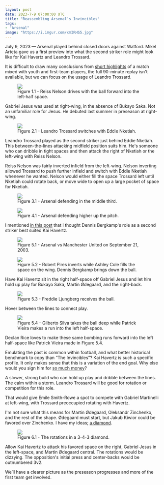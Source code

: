 ```yaml
---
layout: post
date: 2023-7-9 07:00:00 UTC
title: "Reassembling Arsenal’s Invincibles"
tags: 
- "Arsenal"
image: "https://i.imgur.com/xmIRHS5.jpg"
---
```


July 9, 2023 — Arsenal played behind closed doors against Watford. Mikel Arteta gave us a first preview into what the second striker role might look like for Kai Havertz and Leandro Trossard.

<!---more--->

It is difficult to draw many conclusions from [short highlights](https://www.arsenal.com/news/highlights-arsenal-1-1-watford) of a match mixed with youth and first-team players, the full 90-minute replay isn't available, but we can focus on the usage of Leandro Trossard.

<figure>
    <img src="https://i.imgur.com/qN9jb6t.jpg">
    <figcaption>Figure 1.1 - Reiss Nelson drives with the ball forward into the left-half space.</figcaption>
</figure>

Gabriel Jesus was used at right-wing, in the absence of Bukayo Saka. Not an unfamiliar role for Jesus. He debuted last summer in preseason at right-wing.

<figure>
    <img src="https://i.imgur.com/xmIRHS5.jpg">
    <figcaption>Figure 2.1 - Leandro Trossard switches with Eddie Nketiah.</figcaption>
</figure>

Leandro Trossard played as the second striker just behind Eddie Nketiah. This between-the-lines attacking midfield position suits him. He's someone who can dribble in tight spaces and then attack the right of Nketiah or the left-wing with Reiss Nelson.

Reiss Nelson was fairly inverted infield from the left-wing. Nelson inverting allowed Trossard to push further infield and switch with Eddie Nketiah whenever he wanted. Nelson would either fill the space Trossard left until Nketiah could rotate back, or move wide to open up a large pocket of space for Nketiah.

<figure>
    <img src="https://i.imgur.com/EqoQjoG.jpg">
    <figcaption>Figure 3.1 - Arsenal defending in the middle third.</figcaption>
</figure>

<figure>
    <img src="https://i.imgur.com/WBoHQsW.jpg">
    <figcaption>Figure 4.1 - Arsenal defending higher up the pitch.</figcaption>
</figure>

I mentioned [in this post](https://tacticsjournal.com/2023/07/05/cesc-fabregas-and-manchester-city-progression-to-a-diamond/) that I thought Dennis Bergkamp's role as a second striker best suited Kai Havertz.

<figure>
    <img src="https://i.imgur.com/EwOUPMF.jpg">
    <figcaption>Figure 5.1 - Arsenal vs Manchester United on September 21, 2003.</figcaption>
</figure>

<figure>
    <img src="https://i.imgur.com/POVbayI.jpg">
    <figcaption>Figure 5.2 - Robert Pires inverts while Ashley Cole fills the space on the wing. Dennis Bergkamp brings down the ball.</figcaption>
</figure>

Have Kai Havertz sit in the right half-space off Gabriel Jesus and let him hold up play for Bukayo Saka, Martin Ødegaard, and the right-back.

<figure>
    <img src="https://i.imgur.com/UEzPXeW.jpg">
    <figcaption>Figure 5.3 - Freddie Ljungberg receives the ball.</figcaption>
</figure>

Hover between the lines to connect play.

<figure>
    <img src="https://i.imgur.com/kI6fqLw.jpg">
    <figcaption>Figure 5.4 - Gilberto Silva takes the ball deep while Patrick Vieira makes a run into the left half-space.</figcaption>
</figure>

Declan Rice loves to make these same bombing runs forward into the left half-space like Patrick Vieira made in Figure 5.4.

Emulating the past is common within football, and what better historical benchmark to copy than “The Invincibles”? Kai Havertz is such a specific profile. It only makes sense that this is a variation of the end goal. Why else would you sign him for [so much money](https://theathletic.com/4619930/2023/06/21/arsenal-transfer-kai-havertz-chelsea/?amp=1)?

A slower, strong build who can hold up play and dribble between the lines. The calm within a storm. Leandro Trossard will be good for rotation or competition for this role.

That would give Emile Smith-Rowe a spot to compete with Gabriel Martinelli at left-wing, with Trossard preoccupied rotating with Havertz.

I'm not sure what this means for Martin Ødegaard, Oleksandr Zinchenko, and the rest of the shape. Ødegaard must start, but Jakub Kiwior could be favored over Zinchenko. I have my ideas; [a diamond](https://tacticsjournal.com/2023/07/06/the-switch-from-box-to-diamond-next-season/).

<figure>
    <img src="https://i.imgur.com/cWhxEtE.jpg">
    <figcaption>Figure 6.1 - The rotations in a 3-4-3 diamond.</figcaption>
</figure>

Allow Kai Havertz to attack his favored space on the right, Gabriel Jesus in the left-space, and Martin Ødegaard central. The rotations would be dizzying. The opposition's initial press and center-backs would be outnumbered 3v2.

We’ll have a clearer picture as the preseason progresses and more of the first team get involved.
